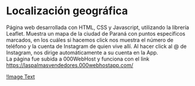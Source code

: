 # Localización geográfica
Página web desarrollada con HTML, CSS y Javascript, utilizando la librería Leaflet. Muestra un mapa de la ciudad de Paraná con puntos específicos marcados, en los cuáles si hacemos click nos muestra el número de teléfono y la cuenta de Instagram de quien vive allí. Al hacer click al @ de Instagram, nos dirige automáticamente a su cuenta en la App.</br>
La página fue subida a 000WebHost y funciona con el link https://laspalmasvendedores.000webhostapp.com/

[!Image Text](https://github.com/marcoscecotti/geographicLocalization/blob/main/images/vendedores.png)
